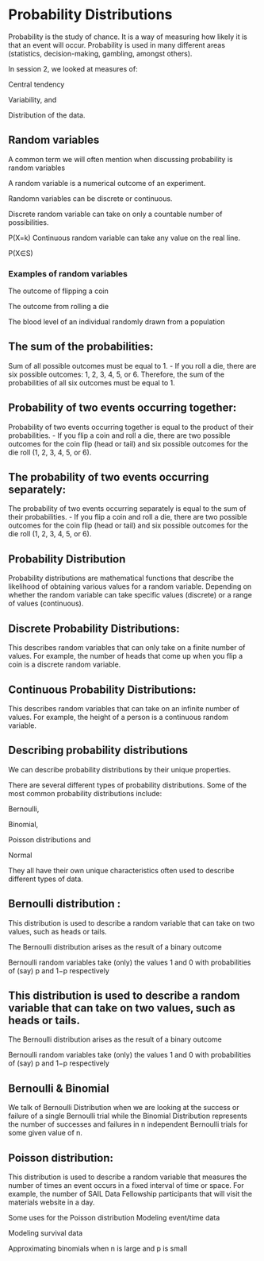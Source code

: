 # Probability Distributions

Probability is the study of chance. It is a way of measuring how likely it is that an event will occur. Probability is used in many different areas (statistics, decision-making, gambling, amongst others).

In session 2, we looked at measures of:

Central tendency

Variability, and

Distribution of the data.

## Random variables

A common term we will often mention when discussing probability is random variables

A random variable is a numerical outcome of an experiment.

Randomn variables can be discrete or continuous.

Discrete random variable can take on only a countable number of possibilities.

P(X=k)
Continuous random variable can take any value on the real line.

P(X∈S)

### Examples of random variables

The outcome of flipping a coin

The outcome from rolling a die

The blood level of an individual randomly drawn from a population

## The sum of the probabilities:

Sum of all possible outcomes must be equal to 1. - If you roll a die, there are six possible outcomes: 1, 2, 3, 4, 5, or 6. Therefore, the sum of the probabilities of all six outcomes must be equal to 1.

## Probability of two events occurring together:

Probability of two events occurring together is equal to the product of their probabilities. - If you flip a coin and roll a die, there are two possible outcomes for the coin flip (head or tail) and six possible outcomes for the die roll (1, 2, 3, 4, 5, or 6).

## The probability of two events occurring separately:

The probability of two events occurring separately is equal to the sum of their probabilities. - If you flip a coin and roll a die, there are two possible outcomes for the coin flip (head or tail) and six possible outcomes for the die roll (1, 2, 3, 4, 5, or 6).


## Probability Distribution

Probability distributions are mathematical functions that describe the likelihood of obtaining various values for a random variable. Depending on whether the random variable can take specific values (discrete) or a range of values (continuous).

## Discrete Probability Distributions:

This describes random variables that can only take on a finite number of values. For example, the number of heads that come up when you flip a coin is a discrete random variable.

## Continuous Probability Distributions:

This describes random variables that can take on an infinite number of values. For example, the height of a person is a continuous random variable.

## Describing probability distributions

We can describe probability distributions by their unique properties.

There are several different types of probability distributions. Some of the most common probability distributions include:

Bernoulli,

Binomial,

Poisson distributions and

Normal

They all have their own unique characteristics often used to describe different types of data.

## Bernoulli distribution :
This distribution is used to describe a random variable that can take on two values, such as heads or tails.

The Bernoulli distribution arises as the result of a binary outcome

Bernoulli random variables take (only) the values 1 and 0 with probabilities of (say) p
 and 1−p
  respectively

## This distribution is used to describe a random variable that can take on two values, such as heads or tails.

  The Bernoulli distribution arises as the result of a binary outcome

  Bernoulli random variables take (only) the values 1 and 0 with probabilities of (say) p
   and 1−p
    respectively

## Bernoulli & Binomial

We talk of Bernoulli Distribution when we are looking at the success or failure of a single Bernoulli trial while the Binomial Distribution represents the number of successes and failures in n independent Bernoulli trials for some given value of n.

## Poisson distribution:

This distribution is used to describe a random variable that measures the number of times an event occurs in a fixed interval of time or space. For example, the number of SAIL Data Fellowship participants that will visit the materials website in a day.

Some uses for the Poisson distribution
Modeling event/time data

Modeling survival data

Approximating binomials when n
 is large and p
  is small


